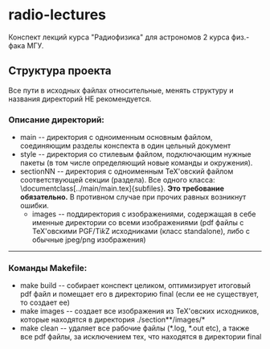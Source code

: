 # radio-lectures

Конспект лекций курса "Радиофизика" для астрономов 2 курса физ.-фака МГУ.

## Структура проекта
Все пути в исходных файлах относительные, менять структуру и названия директорий НЕ рекомендуется.

### Описание директорий:

* main -- директория с одноименным основным файлом, соединяющим разделы конспекта в один цельный документ
* style -- директория со стилевым файлом, подключающим нужные пакеты (в том числе определяющий новые команды и окружения).
* sectionNN -- директория с одноименным TeX'овский файлом соответствующей секции (раздела). Все одного класса: \documentclass[../main/main.tex]{subfiles}. **Это требование обязательно.** В противном случае при прочих равных возникнут ошибки.
    * images -- поддиректория с изображениями, содержащая в себе именные директории со всеми изображениями (pdf файлы с TeX'овскими PGF/Ti*k*Z исходниками (класс standalone), либо с обычные jpeg/png изображения)
___
### Команды Makefile:

* make build -- собирает конспект целиком, оптимизирует итоговый pdf файл и помещает его в директорию final (если ее не существует, то создает ее)
* make images -- создает все изображения из TeX'овских исходников, которые находятся в директория ./section\*\*/images/\*
* make clean -- удаляет все рабочие файлы (\*.log, \*.out etc), а также все pdf файлы, за исключением тех, что находятся в директории final


